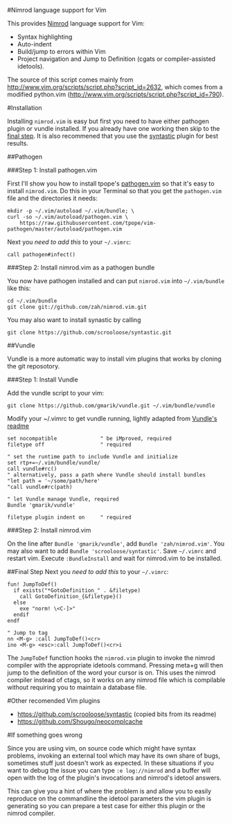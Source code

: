 #Nimrod language support for Vim

This provides [Nimrod](http://nimrod-code.org) language support for Vim:

* Syntax highlighting
* Auto-indent
* Build/jump to errors within Vim
* Project navigation and Jump to Definition (cgats or compiler-assisted
  idetools).

The source of this script comes mainly from
http://www.vim.org/scripts/script.php?script_id=2632, which comes from a
modified python.vim (http://www.vim.org/scripts/script.php?script_id=790).

#Installation

Installing `nimrod.vim` is easy but first you need to have either pathogen plugin or vundle
installed.  If you already have one working then skip to the [final step](README.markdown#final-step).
It is also recommened that you use the [syntastic](https://github.com/scrooloose/syntastic) plugin for best results.

##Pathogen

###Step 1: Install pathogen.vim

First I'll show you how to install tpope's
[pathogen.vim](https://github.com/tpope/vim-pathogen) so that it's easy to
install `nimrod.vim`.  Do this in your Terminal so that you get the
`pathogen.vim` file and the directories it needs:

    mkdir -p ~/.vim/autoload ~/.vim/bundle; \
    curl -so ~/.vim/autoload/pathogen.vim \
        https://raw.githubusercontent.com/tpope/vim-pathogen/master/autoload/pathogen.vim

Next you *need to add this* to your `~/.vimrc`:

    call pathogen#infect()

###Step 2: Install nimrod.vim as a pathogen bundle

You now have pathogen installed and can put `nimrod.vim` into `~/.vim/bundle`
like this:

    cd ~/.vim/bundle
    git clone git://github.com/zah/nimrod.vim.git
    
You may also want to install synastic by calling 

    git clone https://github.com/scrooloose/syntastic.git

##Vundle
  
Vundle is a more automatic way to install vim plugins that works by cloning 
the git reposotory.
  
###Step 1: Install Vundle
  
Add the vundle script to your vim:
  
    git clone https://github.com/gmarik/vundle.git ~/.vim/bundle/vundle
    
Modify your ~/.vimrc to get vundle running, lightly adapted from [Vundle's readme](https://github.com/gmarik/Vundle.vim/blob/master/README.md)

    set nocompatible              " be iMproved, required
    filetype off                  " required
    
    " set the runtime path to include Vundle and initialize
    set rtp+=~/.vim/bundle/vundle/
    call vundle#rc()
    " alternatively, pass a path where Vundle should install bundles
    "let path = '~/some/path/here'
    "call vundle#rc(path)
    
    " let Vundle manage Vundle, required
    Bundle 'gmarik/vundle'
    
    filetype plugin indent on     " required
    
###Step 2: Install nimrod.vim

On the line after `Bundle 'gmarik/vundle'`, add `Bundle 'zah/nimrod.vim'`. You may also want
to add `Bundle 'scrooloose/syntastic'`. Save `~/.vimrc` and restart vim. Execute `:BundleInstall`
and wait for nimrod.vim to be installed.

##Final Step
Next you *need to add this* to your `~/.vimrc`:

    fun! JumpToDef()
      if exists("*GotoDefinition_" . &filetype)
        call GotoDefinition_{&filetype}()
      else
        exe "norm! \<C-]>"
      endif
    endf
    
    " Jump to tag
    nn <M-g> :call JumpToDef()<cr>
    ino <M-g> <esc>:call JumpToDef()<cr>i

The `JumpToDef` function hooks the `nimrod.vim` plugin to invoke the nimrod
compiler with the appropriate idetools command. Pressing meta+g will then jump
to the definition of the word your cursor is on. This uses the nimrod compiler
instead of ctags, so it works on any nimrod file which is compilable without
requiring you to maintain a database file.
  
#Other recomended Vim plugins

* https://github.com/scrooloose/syntastic (copied bits from its readme)
* https://github.com/Shougo/neocomplcache

#If something goes wrong

Since you are using vim, on source code which might have syntax problems,
invoking an external tool which may have its own share of bugs, sometimes stuff
just doesn't work as expected. In these situations if you want to debug the
issue you can type ``:e log://nimrod`` and a buffer will open with the log of
the plugin's invocations and nimrod's idetool answers.

This can give you a hint of where the problem is and allow you to easily
reproduce on the commandline the idetool parameters the vim plugin is
generating so you can prepare a test case for either this plugin or the nimrod
compiler.
